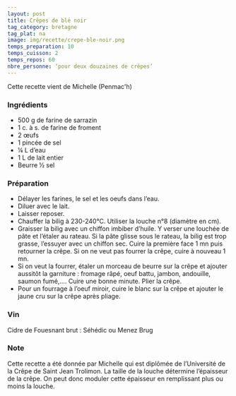 ```yaml
---
layout: post
title: Crêpes de blé noir
tag_category: bretagne
tag_plat: na
image: img/recette/crepe-ble-noir.png
temps_preparation: 10
temps_cuisson: 2
temps_repos: 60
nbre_personne: ‘pour deux douzaines de crêpes’
---
```


Cette recette vient de Michelle (Penmac'h)

### Ingrédients
* 500 g de farine de sarrazin 
* 1 c. à s. de farine de froment
* 2 œufs 
* 1 pincée de sel
* ¼ L d’eau
* 1 L de lait entier
* Beurre ½ sel

### Préparation
* Délayer les farines, le sel et les oeufs dans l’eau.
* Diluer avec le lait.
* Laisser reposer.
* Chauffer la bilig à 230-240°C. Utiliser la louche n°8 (diamètre en cm).
* Graisser la bilig avec un chiffon imbiber d’huile. Y verser une louchée de pâte et l’étaler au rateau. Si la pâte glisse sous le rateau, la bilig est trop grasse, l’essuyer avec un chiffon sec. Cuire la première face 1 mn puis retourner la crêpe. Si on ne veut pas fourrer la crêpe, cuire à nouveau 1 mn. 
* Si on veut la fourrer, étaler un morceau de beurre sur la crêpe et ajouter aussitôt la garniture : fromage râpé, oeuf battu, jambon, andouille, saumon fumé,…. Cuire une bonne minute. Plier la crêpe.
* Pour un fourrage à l’oeuf miroir, cuire le blanc sur la crêpe et ajouter le jaune cru sur la crêpe après pliage.

### Vin
Cidre de Fouesnant brut : Séhédic ou Menez Brug

### Note
Cette recette a été donnée par Michelle qui est diplômée de l’Université de la Crêpe deSaint Jean Trolimon. La taille de la louche détermine l’épaisseur de la crêpe. On peut donc moduler cette épaisseur en remplissant plus ou moins la louche.
